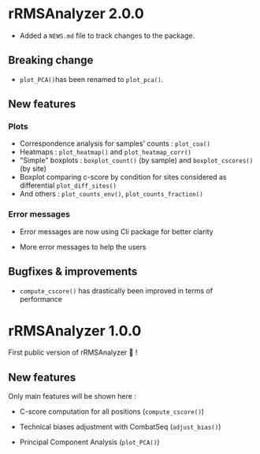 # rRMSAnalyzer 2.0.0

-   Added a `NEWS.md` file to track changes to the package.

## Breaking change

-   `plot_PCA()`has been renamed to `plot_pca()`.

## New features

### Plots

-   Correspondence analysis for samples' counts : `plot_coa()`
-   Heatmaps : `plot_heatmap()` and `plot_heatmap_corr()`
-   "Simple" boxplots : `boxplot_count()` (by sample) and `boxplot_cscores()` (by site)
-   Boxplot comparing c-score by condition for sites considered as differential `plot_diff_sites()`
-   And others : `plot_counts_env()`, `plot_counts_fraction()`

### Error messages

-   Error messages are now using Cli package for better clarity

-   More error messages to help the users

## Bugfixes & improvements

-   `compute_cscore()` has drastically been improved in terms of performance

# rRMSAnalyzer 1.0.0

First public version of rRMSAnalyzer 🥳 !

## New features

Only main features will be shown here :

-   C-score computation for all positions (`compute_cscore()`)

-   Technical biases adjustment with CombatSeq (`adjust_bias()`)

-   Principal Component Analysis (`plot_PCA()`)

